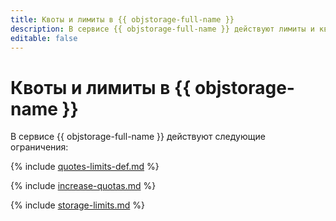 ```yaml
---
title: Квоты и лимиты в {{ objstorage-full-name }}
description: В сервисе {{ objstorage-full-name }} действуют лимиты и квоты на объем хранилища в одном облаке, количество бакетов в одном облаке. Более подробно об ограничениях в сервисе вы узнаете из данной статьи.
editable: false
---
```


# Квоты и лимиты в {{ objstorage-name }}

В сервисе {{ objstorage-full-name }} действуют следующие ограничения:

{% include [quotes-limits-def.md](../../_includes/quotes-limits-def.md) %}

{% include [increase-quotas.md](../../_includes/increase-quotas.md) %}

{% include [storage-limits.md](../../_includes/storage-limits.md) %}
